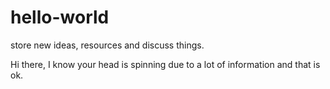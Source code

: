 # hello-world
store new ideas, resources and discuss things.

Hi there, I know your head is spinning due to a lot of information and that is ok.
